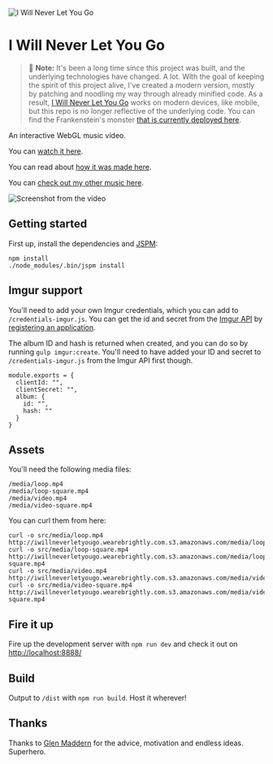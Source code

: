 ![I Will Never Let You Go](https://user-images.githubusercontent.com/449385/218269561-df28ea0b-da36-4e25-88f3-a3e389c040de.svg)

# I Will Never Let You Go

> 🚨 **Note:** It's been a long time since this project was built, and the underlying technologies have changed. A lot. With the goal of keeping the spirit of this project alive, I've created a modern version, mostly by patching and noodling my way through already minified code. As a result, [I Will Never Let You Go](https://iwillneverletyougo.wearebrightly.com/) works on modern devices, like mobile, but this repo is no longer reflective of the underlying code. You can find the Frankenstein's monster [that is currently deployed here](https://github.com/superhighfives/iwnlyg).

An interactive WebGL music video.

You can [watch it here](https://iwillneverletyougo.wearebrightly.com/).

You can read about [how it was made here](https://medium.com/@superhighfives/making-a-music-video-f60757ceb4cf).

You can [check out my other music here](https://wearebrightly.com).

![Screenshot from the video](https://user-images.githubusercontent.com/449385/218269633-a827eaf0-febc-463f-b351-95b73b96ed89.jpeg)

## Getting started

First up, install the dependencies and [JSPM](http://jspm.io/):

````
npm install
./node_modules/.bin/jspm install
````

## Imgur support

You'll need to add your own Imgur credentials, which you can add to `/credentials-imgur.js`. You can get the id and secret from the [Imgur API](https://api.imgur.com/) by [registering an application](https://api.imgur.com/oauth2/addclient).

The album ID and hash is returned when created, and you can do so by running `gulp imgur:create`. You'll need to have added your ID and secret to `/credentials-imgur.js` from the Imgur API first though.

```
module.exports = {
  clientId: "",
  clientSecret: "",
  album: {
    id: "",
    hash: ""
  }
}
```

## Assets

You'll need the following media files:

```
/media/loop.mp4
/media/loop-square.mp4
/media/video.mp4
/media/video-square.mp4
```

You can curl them from here:
```
curl -o src/media/loop.mp4 http://iwillneverletyougo.wearebrightly.com.s3.amazonaws.com/media/loop.mp4
curl -o src/media/loop-square.mp4 http://iwillneverletyougo.wearebrightly.com.s3.amazonaws.com/media/loop-square.mp4
curl -o src/media/video.mp4 http://iwillneverletyougo.wearebrightly.com.s3.amazonaws.com/media/video.mp4
curl -o src/media/video-square.mp4 http://iwillneverletyougo.wearebrightly.com.s3.amazonaws.com/media/video-square.mp4
```

## Fire it up

Fire up the development server with `npm run dev` and check it out on [http://localhost:8888/](http://localhost:8888/)

## Build

Output to `/dist` with `npm run build`. Host it wherever!

## Thanks

Thanks to [Glen Maddern](https://github.com/geelen/) for the advice, motivation and endless ideas. Superhero.
